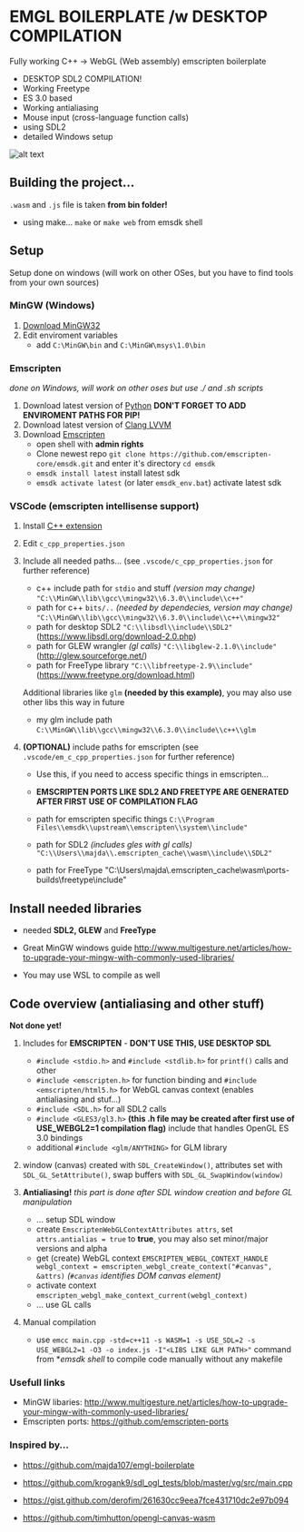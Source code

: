 # EMGL BOILERPLATE /w DESKTOP COMPILATION #

Fully working C++ -> WebGL (Web assembly) emscripten boilerplate 
- DESKTOP SDL2 COMPILATION!
- Working Freetype
- ES 3.0 based
- Working antialiasing
- Mouse input (cross-language function calls)
- using SDL2
- detailed Windows setup

![alt text](https://i.imgur.com/Su1QCJB.png "Screenshot 1")

## Building the project... ##
`.wasm` and `.js` file is taken **from bin folder!**

- using make... `make` or `make web` from emsdk shell


## Setup ##

Setup done on windows (will work on other OSes, but you have to find tools from your own sources)

### MinGW (Windows) ###

1. [Download MinGW32](https://sourceforge.net/projects/mingw/)
2. Edit enviroment variables
    - add `C:\MinGW\bin` and `C:\MinGW\msys\1.0\bin`

### Emscripten ###

*done on Windows, will work on other oses but use ./ and .sh scripts*

1. Download latest version of [Python](https://www.python.org/) **DON'T FORGET TO ADD ENVIROMENT PATHS FOR PIP!**
2. Download latest version of [Clang LVVM](https://releases.llvm.org/download.html)
3. Download [Emscripten](https://emscripten.org/docs/getting_started/downloads.html#installation-instructions)
    - open shell with **admin rights**
    - Clone newest repo `git clone https://github.com/emscripten-core/emsdk.git` and enter it's directory `cd emsdk`
    - `emsdk install latest` install latest sdk
    - `emsdk activate latest` (or later `emsdk_env.bat`) activate latest sdk 

### VSCode (emscripten intellisense support) ###

1. Install [C++ extension](https://marketplace.visualstudio.com/items?itemName=ms-vscode.cpptools)
2. Edit `c_cpp_properties.json`
3. Include all needed paths... (see `.vscode/c_cpp_properties.json` for further reference)

    - c++ include path for `stdio` and stuff *(version may change)* `"C:\\MinGW\\lib\\gcc\\mingw32\\6.3.0\\include\\c++"`
    - path for c++ `bits/..` *(needed by dependecies, version may change)* `"C:\\MinGW\\lib\\gcc\\mingw32\\6.3.0\\include\\c++\\mingw32"`
    - path for desktop SDL2 `"C:\\libsdl\\include\\SDL2"` (https://www.libsdl.org/download-2.0.php)
    - path for GLEW wrangler *(gl calls)* `"C:\\libglew-2.1.0\\include"` (http://glew.sourceforge.net/)
    - path for FreeType library `"C:\\libfreetype-2.9\\include"` (https://www.freetype.org/download.html)
    
    Additional libraries like `glm` **(needed by this example)**, you may also use other libs this way in future
    - my glm include path `C:\\MinGW\\lib\\gcc\\mingw32\\6.3.0\\include\\c++\\glm`


4. **(OPTIONAL)** include paths for emscripten (see `.vscode/em_c_cpp_properties.json` for further reference)
    - Use this, if you need to access specific things in emscripten...
    - **EMSCRIPTEN PORTS LIKE SDL2 AND FREETYPE ARE GENERATED AFTER FIRST USE OF COMPILATION FLAG**

    - path for emscripten specific things `C:\\Program Files\\emsdk\\upstream\\emscripten\\system\\include"`
    - path for SDL2 *(includes gles with gl calls)* `"C:\\Users\\majda\\.emscripten_cache\\wasm\\include\\SDL2"`
    - path for FreeType "C:\\Users\\majda\\.emscripten_cache\\wasm\\ports-builds\\freetype\\include"

## Install needed libraries ##

- needed **SDL2, GLEW** and **FreeType**

- Great MinGW windows guide
    http://www.multigesture.net/articles/how-to-upgrade-your-mingw-with-commonly-used-libraries/

- You may use WSL to compile as well

## Code overview (antialiasing and other stuff) ## 

**Not done yet!**

1. Includes for **EMSCRIPTEN** - **DON'T USE THIS, USE DESKTOP SDL**
    - `#include <stdio.h>` and `#include <stdlib.h>` for `printf()` calls and other
    - `#include <emscripten.h>` for function binding and `#include <emscripten/html5.h>` for WebGL canvas context (enables antialiasing and stuf...)
    - `#include <SDL.h>` for all SDL2 calls
    - `#include <GLES3/gl3.h>` **(this .h file may be created after first use of USE_WEBGL2=1 compilation flag)** include that handles OpenGL ES 3.0 bindings
    - additional `#include <glm/ANYTHING>` for GLM library

2. window (canvas) created with `SDL_CreateWindow()`, attributes set with `SDL_GL_SetAttribute()`, swap buffers with `SDL_GL_SwapWindow(window)`
3. **Antialiasing!** *this part is done after SDL window creation and before GL manipulation*
    - ... setup SDL window 
    - create `EmscriptenWebGLContextAttributes attrs`, set `attrs.antialias = true` to **true**, you may also set minor/major versions and alpha
    - get (create) WebGL context `EMSCRIPTEN_WEBGL_CONTEXT_HANDLE webgl_context = emscripten_webgl_create_context("#canvas", &attrs)` *(`#canvas` identifies DOM canvas element)*
    - activate context `emscripten_webgl_make_context_current(webgl_context)`
    - ... use GL calls

4. Manual compilation
    - use `emcc main.cpp -std=c++11 -s WASM=1 -s USE_SDL=2 -s USE_WEBGL2=1 -O3 -o index.js -I"<LIBS LIKE GLM PATH>"` command from **emsdk shell* to compile code manually without any makefile

### Usefull links ###
- MinGW libaries: http://www.multigesture.net/articles/how-to-upgrade-your-mingw-with-commonly-used-libraries/
- Emscripten ports: https://github.com/emscripten-ports

### Inspired by... ###
- https://github.com/majda107/emgl-boilerplate

- https://github.com/krogank9/sdl_ogl_tests/blob/master/vg/src/main.cpp
- https://gist.github.com/derofim/261630cc9eea7fce431710dc2e97b094
- https://github.com/timhutton/opengl-canvas-wasm